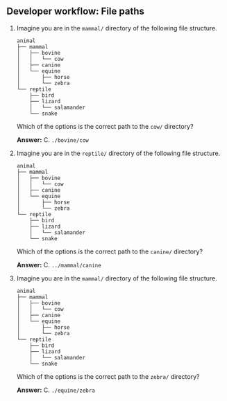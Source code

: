 ## Developer workflow: File paths

1. Imagine you are in the `mammal/` directory of the following file structure.
    
    ```
    animal
    ├── mammal
    │   ├── bovine
    │   │   └── cow
    │   ├── canine
    │   └── equine
    │       ├── horse
    │       └── zebra
    └── reptile
        ├── bird
        ├── lizard
        │   └── salamander
        └── snake
    ```
    
    Which of the options is the correct path to the `cow/` directory?

    **Answer:** C. `./bovine/cow`

2. Imagine you are in the `reptile/` directory of the following file structure.
    
    ```
    animal
    ├── mammal
    │   ├── bovine
    │   │   └── cow
    │   ├── canine
    │   └── equine
    │       ├── horse
    │       └── zebra
    └── reptile
        ├── bird
        ├── lizard
        │   └── salamander
        └── snake
    ```
    
    Which of the options is the correct path to the `canine/` directory?
    
    **Answer:** C. `../mammal/canine`

3. Imagine you are in the `mammal/` directory of the following file structure.
    
    ```
    animal
    ├── mammal
    │   ├── bovine
    │   │   └── cow
    │   ├── canine
    │   └── equine
    │       ├── horse
    │       └── zebra
    └── reptile
        ├── bird
        ├── lizard
        │   └── salamander
        └── snake
    ```
    
    Which of the options is the correct path to the `zebra/` directory?
    
    **Answer:** C. `./equine/zebra`
